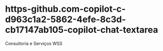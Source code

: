 # https-github.com-copilot-c-d963c1a2-5862-4efe-8c3d-cb17147ab105-copilot-chat-textarea
Consultoria e Serviços WSS 
